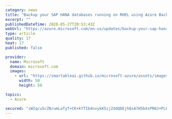 ```yaml
---
category: news
title: "Backup your SAP HANA databases running on RHEL using Azure Backup"
excerpt: ""
publishedDateTime: 2020-05-27T20:53:43Z
webUrl: "https://azure.microsoft.com/en-us/updates/backup-your-sap-hana-databases-running-on-rhel-using-azure-backup/"
type: article
quality: 17
heat: 17
published: false

provider:
  name: Microsoft
  domain: microsoft.com
  images:
    - url: "https://smartableai.github.io/microsoft-azure/assets/images/organizations/microsoft.com-50x50.jpg"
      width: 50
      height: 50

topics:
  - Azure

secured: "iWIqcu5cZN/umLaTyT+CK+kYTIb4nvykK5zjZddQDEjhQsA7H5bXsPR0J+PLP8hnGb3rJg+4/piaduazHx1ILhDmZ6TptpT2LOWyU4XHzXT1XDu/RDd9vbwq8zZKz5DqmNXKRW4XTH1EOPNB06UXLSV3C/bFK3c5RP4kwMq36/BP4ZnGWoOZCusUhlpipKhwSZzo6q2I+cFjBH+AYk1dXLsYLmEbSN6PJOOFXfaiBcSJixI7g4P4u23s4P9gAqA5qTmjGFdlq5fyiYk1xRtOEQO17v2/gxrMpzmXmBGbvwSt6ofU8qWkEKj+dxhXUCtXKH8SvYIXOVrfhs6/mGEVBQ==;w4AMX5orPsZ793+gvzNU0g=="
---
```


